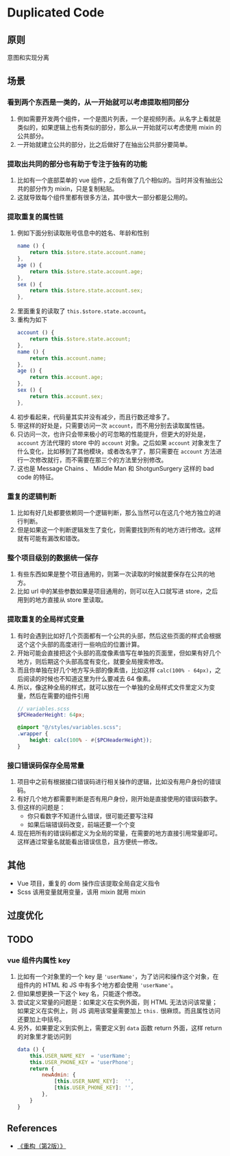 # Duplicated Code


## 原则
意图和实现分离


## 场景
### 看到两个东西是一类的，从一开始就可以考虑提取相同部分
1. 例如需要开发两个组件，一个是图片列表，一个是视频列表。从名字上看就是类似的，如果逻辑上也有类似的部分，那么从一开始就可以考虑使用 mixin 的公共部分。
2. 一开始就建立公共的部分，比之后做好了在抽出公共部分要简单。

### 提取出共同的部分也有助于专注于独有的功能
1. 比如有一个底部菜单的 vue 组件，之后有做了几个相似的。当时并没有抽出公共的部分作为 mixin，只是复制粘贴。
2. 这就导致每个组件里都有很多方法，其中很大一部分都是公用的。



### 提取重复的属性链
1. 例如下面分别读取账号信息中的姓名、年龄和性别
    ```js
    name () {
        return this.$store.state.account.name;
    },
    age () {
        return this.$store.state.account.age;
    },
    sex () {
        return this.$store.state.account.sex;
    },
    ```
2. 里面重复的读取了 `this.$store.state.account`。
3. 重构为如下
    ```js
    account () {
        return this.$store.state.account;
    },
    name () {
        return this.account.name;
    },
    age () {
        return this.account.age;
    },
    sex () {
        return this.account.sex;
    },
    ```
4. 初步看起来，代码量其实并没有减少，而且行数还增多了。
5. 带这样的好处是，只需要访问一次 `account`，而不用分别去读取属性链。
6. 只访问一次，也许只会带来极小的可忽略的性能提升，但更大的好处是，`account` 方法代理的 store 中的 `account` 对象。之后如果 `account` 对象发生了什么变化，比如移到了其他模块，或者改名字了，那只需要在 `account` 方法进行一次修改就行，而不需要在那三个的方法里分别修改。
7. 这也是 Message Chains 、 Middle Man 和 ShotgunSurgery 这样的 bad code 的特征。

### 重复的逻辑判断
1. 比如有好几处都要依赖同一个逻辑判断，那么当然可以在这几个地方独立的进行判断。
2. 但是如果这一个判断逻辑发生了变化，则需要找到所有的地方进行修改。这样就有可能有漏改和错改。

### 整个项目级别的数据统一保存
1. 有些东西如果是整个项目通用的，则第一次读取的时候就要保存在公共的地方。
2. 比如 url 中的某些参数如果是项目通用的，则可以在入口就写进 store，之后用到的地方直接从 store 里读取。

### 提取重复的全局样式变量
1. 有时会遇到比如好几个页面都有一个公共的头部，然后这些页面的样式会根据这个这个头部的高度进行一些响应的位置计算。
2. 开始可能会直接把这个头部的高度像素值写在单独的页面里，但如果有好几个地方，则后期这个头部高度有变化，就要全局搜索修改。
3. 而且你单独在好几个地方写头部的像素值，比如这样 `calc(100% - 64px)`，之后阅读的时候也不知道这里为什么要减去 64 像素。
4. 所以，像这种全局的样式，就可以放在一个单独的全局样式文件里定义为变量，然后在需要的组件引用
    ```scss
    // variables.scss
    $PCHeaderHeight: 64px;
    ```
    ```scss
    @import "@/styles/variables.scss";
    .wrapper {
        height: calc(100% - #{$PCHeaderHeight});
    }
    ```

### 接口错误码保存全局常量
1. 项目中之前有根据接口错误码进行相关操作的逻辑，比如没有用户身份的错误码。
2. 有好几个地方都需要判断是否有用户身份，刚开始是直接使用的错误码数字。
3. 但这样的问题是：
    * 你只看数字不知道什么错误，很可能还要写注释
    * 如果后端错误码改变，前端还要一个个变
4. 现在把所有的错误码都定义为全局的常量，在需要的地方直接引用常量即可。这样通过常量名就能看出错误信息，且方便统一修改。


## 其他
* Vue 项目，重复的 dom 操作应该提取全局自定义指令
* Scss 该用变量就用变量，该用 mixin 就用 mixin


## 过度优化


## TODO
### vue 组件内属性 key 
1. 比如有一个对象里的一个 key 是 `'userName'`，为了访问和操作这个对象，在组件内的 HTML 和 JS 中有多个地方都会使用 `'userName'`。
2. 但如果想更换一下这个 key 名，只能逐个修改。
3. 尝试定义常量的问题是：如果定义在实例外面，则 HTML 无法访问该常量；如果定义在实例上，则 JS 调用该常量需要加上 `this.` 很麻烦。而且属性访问还要加上中括号。
4. 另外，如果要定义到实例上，需要定义到 `data` 函数 return 外面，这样 return 的对象里才能访问到
    ```js
    data () {
        this.USER_NAME_KEY  = 'userName';
        this.USER_PHONE_KEY = 'userPhone';
        return {
            newAdmin: {
                [this.USER_NAME_KEY]:  '',
                [this.USER_PHONE_KEY]: '',
            },
        }
    }
    ```


## References
* [《重构（第2版）》](https://book.douban.com/subject/33400354/)
